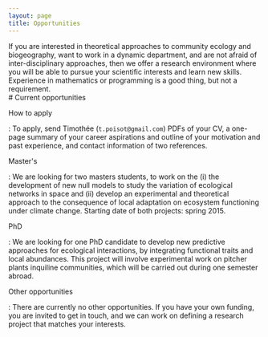 ```yaml
---
layout: page
title: Opportunities
---
```


<div class="pure-u-1 copy" markdown="1"> If you are interested in theoretical
approaches to community ecology and biogeography, want to work in a dynamic
department, and are not afraid of inter-disciplinary approaches, then we
offer a research environment where you will be able to pursue your scientific
interests and learn new skills. Experience in mathematics or programming is
a good thing, but not a requirement.
</div>

<div class="pure-u-1 copy" markdown="1">
# Current opportunities

How to apply

: To apply, send Timothée (`t.poisot@gmail.com`) PDFs of your CV, a one-page
summary of your career aspirations and outline of your motivation and past
experience, and contact information of two references.

Master's

: We are looking for two masters students, to work on the (i) the development
of new null models to study the variation of ecological networks in space
and (ii) develop an experimental and theoretical approach to the consequence
of local adaptation on ecosystem functioning under climate change. Starting
date of both projects: spring 2015.

PhD

: We are looking for one PhD candidate to develop new predictive approaches
for ecological interactions, by integrating functional traits and local
abundances. This project will involve experimental work on pitcher plants
inquiline communities, which will be carried out during one semester abroad.

Other opportunities

: There are currently no other opportunities. If you have your own funding,
you are invited to get in touch, and we can work on defining a research
project that matches your interests.
</div>
